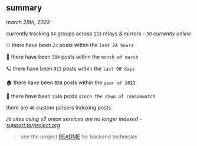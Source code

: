 
## summary
_march 28th, 2022_

currently tracking `94` groups across `133` relays & mirrors - _`50` currently online_

⏲ there have been `23` posts within the `last 24 hours`

🦈 there have been `304` posts within the `month of march`

🪐 there have been `913` posts within the `last 90 days`

🏚 there have been `859` posts within the `year of 2022`

🦕 there have been `3145` posts `since the dawn of ransomwatch`

there are `46` custom parsers indexing posts

_`20` sites using v2 onion services are no longer indexed - [support.torproject.org](https://support.torproject.org/onionservices/v2-deprecation/)_

> see the project [README](https://github.com/thetanz/ransomwatch#ransomwatch--) for backend technicals
